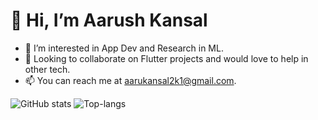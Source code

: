 <h1 tyle="text-align: center;"> 👋 Hi, I’m Aarush Kansal</h1>

- 👀 I’m interested in App Dev and Research in ML.
- 💞️ Looking to collaborate on Flutter projects and would love to help in other tech.
- 📫 You can reach me at aarukansal2k1@gmail.com.

<!--
 ## Programming Languages
 
-->

![GitHub stats](https://github-readme-stats.vercel.app/api?username=Aarush2k1&show_icons=true&theme=radical)
![Top-langs](https://github-readme-stats.vercel.app/api/top-langs/?username=Aarush2k1&layout=compact)
<!---
Aarush2k1/Aarush2k1 is a ✨ special ✨ repository because its `README.md` (this file) appears on your GitHub profile.
You can click the Preview link to take a look at your changes.
--->
